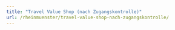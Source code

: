 ```yaml
---
title: "Travel Value Shop (nach Zugangskontrolle)"
url: /rheinmuenster/travel-value-shop-nach-zugangskontrolle/
---
```

